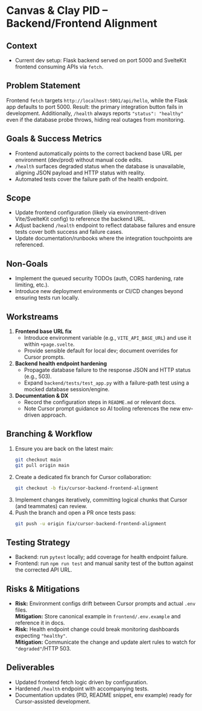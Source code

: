 # Canvas & Clay PID – Backend/Frontend Alignment

## Context
- Current dev setup: Flask backend served on port 5000 and SvelteKit frontend consuming APIs via `fetch`.


## Problem Statement
Frontend `fetch` targets `http://localhost:5001/api/hello`, while the Flask app defaults to port 5000. Result: the primary integration button fails in development. Additionally, `/health` always reports `"status": "healthy"` even if the database probe throws, hiding real outages from monitoring.

## Goals & Success Metrics
- Frontend automatically points to the correct backend base URL per environment (dev/prod) without manual code edits.
- `/health` surfaces degraded status when the database is unavailable, aligning JSON payload and HTTP status with reality.
- Automated tests cover the failure path of the health endpoint.

## Scope
- Update frontend configuration (likely via environment-driven Vite/SvelteKit config) to reference the backend URL.
- Adjust backend `/health` endpoint to reflect database failures and ensure tests cover both success and failure cases.
- Update documentation/runbooks where the integration touchpoints are referenced.

## Non-Goals
- Implement the queued security TODOs (auth, CORS hardening, rate limiting, etc.).
- Introduce new deployment environments or CI/CD changes beyond ensuring tests run locally.

## Workstreams
1. **Frontend base URL fix**
   - Introduce environment variable (e.g., `VITE_API_BASE_URL`) and use it within `+page.svelte`.
   - Provide sensible default for local dev; document overrides for Cursor prompts.
2. **Backend health endpoint hardening**
   - Propagate database failure to the response JSON and HTTP status (e.g., 503).
   - Expand `backend/tests/test_app.py` with a failure-path test using a mocked database session/engine.
3. **Documentation & DX**
   - Record the configuration steps in `README.md` or relevant docs.
   - Note Cursor prompt guidance so AI tooling references the new env-driven approach.

## Branching & Workflow
1. Ensure you are back on the latest main:
   ```bash
   git checkout main
   git pull origin main
   ```
2. Create a dedicated fix branch for Cursor collaboration:
   ```bash
   git checkout -b fix/cursor-backend-frontend-alignment
   ```
3. Implement changes iteratively, committing logical chunks that Cursor (and teammates) can review.
4. Push the branch and open a PR once tests pass:
   ```bash
   git push -u origin fix/cursor-backend-frontend-alignment
   ```

## Testing Strategy
- Backend: run `pytest` locally; add coverage for health endpoint failure.
- Frontend: run `npm run test` and manual sanity test of the button against the corrected API URL.

## Risks & Mitigations
- **Risk:** Environment configs drift between Cursor prompts and actual `.env` files.  
  **Mitigation:** Store canonical example in `frontend/.env.example` and reference it in docs.
- **Risk:** Health endpoint change could break monitoring dashboards expecting `"healthy"`.  
  **Mitigation:** Communicate the change and update alert rules to watch for `"degraded"`/HTTP 503.

## Deliverables
- Updated frontend fetch logic driven by configuration.
- Hardened `/health` endpoint with accompanying tests.
- Documentation updates (PID, README snippet, env example) ready for Cursor-assisted development.
